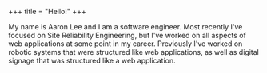 +++
title = "Hello!"
+++

My name is Aaron Lee and I am a software engineer. Most recently I've
focused on Site Reliability Engineering, but I've worked on all
aspects of web applications at some point in my career. Previously
I've worked on robotic systems that were structured like web
applications, as well as digital signage that was structured like a
web application.
